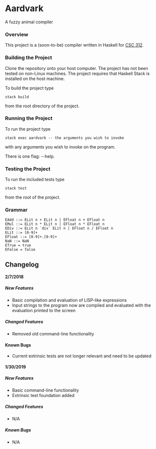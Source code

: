 # Aardvark
A fuzzy animal compiler

### Overview
This project is a (soon-to-be) compiler written in Haskell for [CSC 312](http://www.cs.grinnell.edu/~osera/courses/csc312/18sp).

### Building the Project
Clone the repository onto your host computer. The project has not been tested on non-Linux machines. The project requires that Haskell Stack is installed on the host machine.

To build the project type
```
stack build
```
from the root directory of the project.

### Running the Project
To run the project type
```
stack exec aardvark -- the arguments you wish to invoke
```
with any arguments you wish to invoke on the program.

There is one flag: --help.

### Testing the Project
To run the included tests type
```
stack test
```
from the root of the project.

### Grammar

```
EAdd ::= ELit n + ELit n | EFloat n + EFloat n
EMul ::= ELit n * ELit n | EFloat n * EFloat n
EDiv ::= ELit n `div` ELit n | EFloat n / EFloat n
ELit ::= [0-9]+
EFloat ::= [0-9]+.[0-9]+
NaN ::= NaN
ETrue = true
EFalse = false
```

## Changelog

#### 2/7/2018
##### New Features
- Basic compilation and evaluation of LISP-like expressions
- Input strings to the program now are compiled and evaluated with the evaluation printed to the screen

##### Changed Features
- Removed old command-line functionality

#### Known Bugs
- Current extrinsic tests are not longer relevant and need to be updated

#### 1/30/2019
##### New Features
- Basic command-line functionality
- Extrinsic test foundation added
##### Changed Features
- N/A
##### Known Bugs
- N/A
